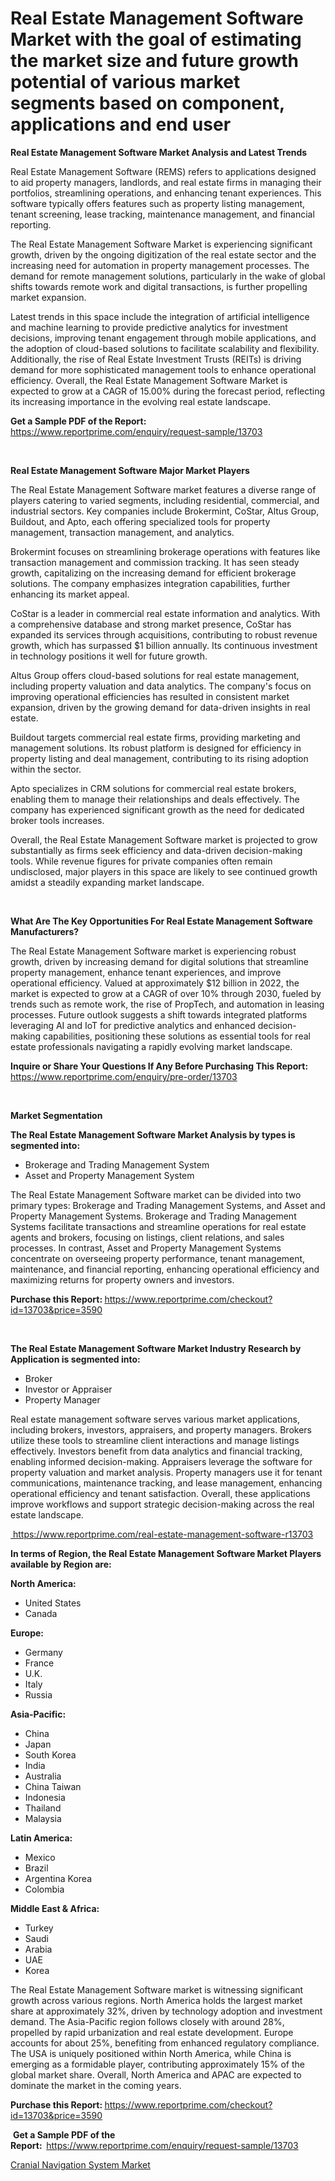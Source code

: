 <p><h1>Real Estate Management Software Market with the goal of estimating the market size and future growth potential of various market segments based on component, applications and end user</h1></p><p><strong>Real Estate Management Software Market Analysis and Latest Trends</strong></p>
<p><p>Real Estate Management Software (REMS) refers to applications designed to aid property managers, landlords, and real estate firms in managing their portfolios, streamlining operations, and enhancing tenant experiences. This software typically offers features such as property listing management, tenant screening, lease tracking, maintenance management, and financial reporting.</p><p>The Real Estate Management Software Market is experiencing significant growth, driven by the ongoing digitization of the real estate sector and the increasing need for automation in property management processes. The demand for remote management solutions, particularly in the wake of global shifts towards remote work and digital transactions, is further propelling market expansion. </p><p>Latest trends in this space include the integration of artificial intelligence and machine learning to provide predictive analytics for investment decisions, improving tenant engagement through mobile applications, and the adoption of cloud-based solutions to facilitate scalability and flexibility. Additionally, the rise of Real Estate Investment Trusts (REITs) is driving demand for more sophisticated management tools to enhance operational efficiency. Overall, the Real Estate Management Software Market is expected to grow at a CAGR of 15.00% during the forecast period, reflecting its increasing importance in the evolving real estate landscape.</p></p>
<p><strong>Get a Sample PDF of the Report:&nbsp;</strong> <a href="https://www.reportprime.com/enquiry/request-sample/13703?utm_campaign=3571&utm_medium=2&utm_source=Github&utm_content=ia&utm_term=20032025&utm_id=real-estate-management-software">https://www.reportprime.com/enquiry/request-sample/13703</a></p>
<p>&nbsp;</p>
<p><strong>Real Estate Management Software Major Market Players</strong></p>
<p><p>The Real Estate Management Software market features a diverse range of players catering to varied segments, including residential, commercial, and industrial sectors. Key companies include Brokermint, CoStar, Altus Group, Buildout, and Apto, each offering specialized tools for property management, transaction management, and analytics.</p><p>Brokermint focuses on streamlining brokerage operations with features like transaction management and commission tracking. It has seen steady growth, capitalizing on the increasing demand for efficient brokerage solutions. The company emphasizes integration capabilities, further enhancing its market appeal.</p><p>CoStar is a leader in commercial real estate information and analytics. With a comprehensive database and strong market presence, CoStar has expanded its services through acquisitions, contributing to robust revenue growth, which has surpassed $1 billion annually. Its continuous investment in technology positions it well for future growth.</p><p>Altus Group offers cloud-based solutions for real estate management, including property valuation and data analytics. The company's focus on improving operational efficiencies has resulted in consistent market expansion, driven by the growing demand for data-driven insights in real estate.</p><p>Buildout targets commercial real estate firms, providing marketing and management solutions. Its robust platform is designed for efficiency in property listing and deal management, contributing to its rising adoption within the sector.</p><p>Apto specializes in CRM solutions for commercial real estate brokers, enabling them to manage their relationships and deals effectively. The company has experienced significant growth as the need for dedicated broker tools increases.</p><p>Overall, the Real Estate Management Software market is projected to grow substantially as firms seek efficiency and data-driven decision-making tools. While revenue figures for private companies often remain undisclosed, major players in this space are likely to see continued growth amidst a steadily expanding market landscape.</p></p>
<p>&nbsp;</p>
<p><strong>What Are The Key Opportunities For Real Estate Management Software Manufacturers?</strong></p>
<p><p>The Real Estate Management Software market is experiencing robust growth, driven by increasing demand for digital solutions that streamline property management, enhance tenant experiences, and improve operational efficiency. Valued at approximately $12 billion in 2022, the market is expected to grow at a CAGR of over 10% through 2030, fueled by trends such as remote work, the rise of PropTech, and automation in leasing processes. Future outlook suggests a shift towards integrated platforms leveraging AI and IoT for predictive analytics and enhanced decision-making capabilities, positioning these solutions as essential tools for real estate professionals navigating a rapidly evolving market landscape.</p></p>
<p><strong>Inquire or Share Your Questions If Any Before Purchasing This Report:</strong> <a href="https://www.reportprime.com/enquiry/pre-order/13703?utm_campaign=3571&utm_medium=2&utm_source=Github&utm_content=ia&utm_term=20032025&utm_id=real-estate-management-software">https://www.reportprime.com/enquiry/pre-order/13703</a></p>
<p>&nbsp;</p>
<p><strong>Market Segmentation</strong></p>
<p><strong>The Real Estate Management Software Market Analysis by types is segmented into:</strong></p>
<p><ul><li>Brokerage and Trading Management System</li><li>Asset and Property Management System</li></ul></p>
<p><p>The Real Estate Management Software market can be divided into two primary types: Brokerage and Trading Management Systems, and Asset and Property Management Systems. Brokerage and Trading Management Systems facilitate transactions and streamline operations for real estate agents and brokers, focusing on listings, client relations, and sales processes. In contrast, Asset and Property Management Systems concentrate on overseeing property performance, tenant management, maintenance, and financial reporting, enhancing operational efficiency and maximizing returns for property owners and investors.</p></p>
<p><strong>Purchase this Report:&nbsp;</strong><a href="https://www.reportprime.com/checkout?id=13703&price=3590&utm_campaign=3571&utm_medium=2&utm_source=Github&utm_content=ia&utm_term=20032025&utm_id=real-estate-management-software">https://www.reportprime.com/checkout?id=13703&price=3590</a></p>
<p>&nbsp;</p>
<p><strong>The Real Estate Management Software Market Industry Research by Application is segmented into:</strong></p>
<p><ul><li>Broker</li><li>Investor or Appraiser</li><li>Property Manager</li></ul></p>
<p><p>Real estate management software serves various market applications, including brokers, investors, appraisers, and property managers. Brokers utilize these tools to streamline client interactions and manage listings effectively. Investors benefit from data analytics and financial tracking, enabling informed decision-making. Appraisers leverage the software for property valuation and market analysis. Property managers use it for tenant communications, maintenance tracking, and lease management, enhancing operational efficiency and tenant satisfaction. Overall, these applications improve workflows and support strategic decision-making across the real estate landscape.</p></p>
<p><a href="https://www.reportprime.com/real-estate-management-software-r13703?utm_campaign=3571&utm_medium=2&utm_source=Github&utm_content=ia&utm_term=20032025&utm_id=real-estate-management-software">&nbsp;https://www.reportprime.com/real-estate-management-software-r13703</a></p>
<p><strong>In terms of Region, the Real Estate Management Software Market Players available by Region are:</strong></p>
<p>
    <p> <strong> North America: </strong>
        <ul>
            <li>United States</li>
            <li>Canada</li>
        </ul>
        </p> 
    <p> <strong> Europe: </strong>
        <ul>
            <li>Germany</li>
            <li>France</li>
            <li>U.K.</li>
            <li>Italy</li>
            <li>Russia</li>
        </ul>
        </p> 
    <p> <strong> Asia-Pacific: </strong>
        <ul>
            <li>China</li>
            <li>Japan</li>
            <li>South Korea</li>
            <li>India</li>
            <li>Australia</li>
            <li>China Taiwan</li>
            <li>Indonesia</li>
            <li>Thailand</li>
            <li>Malaysia</li>
        </ul>
        </p> 
    <p> <strong> Latin America: </strong>
        <ul>
            <li>Mexico</li>
            <li>Brazil</li>
            <li>Argentina Korea</li>
            <li>Colombia</li>
        </ul>
        </p> 
    <p> <strong> Middle East & Africa: </strong>
        <ul>
            <li>Turkey</li>
            <li>Saudi</li>
            <li>Arabia</li>
            <li>UAE</li>
            <li>Korea</li>
        </ul>
    </p>
    </p>
<p><p>The Real Estate Management Software market is witnessing significant growth across various regions. North America holds the largest market share at approximately 32%, driven by technology adoption and investment demand. The Asia-Pacific region follows closely with around 28%, propelled by rapid urbanization and real estate development. Europe accounts for about 25%, benefiting from enhanced regulatory compliance. The USA is uniquely positioned within North America, while China is emerging as a formidable player, contributing approximately 15% of the global market share. Overall, North America and APAC are expected to dominate the market in the coming years.</p></p>
<p><strong>Purchase this Report: </strong><a href="https://www.reportprime.com/checkout?id=13703&price=3590&utm_campaign=3571&utm_medium=2&utm_source=Github&utm_content=ia&utm_term=20032025&utm_id=real-estate-management-software">https://www.reportprime.com/checkout?id=13703&price=3590</a></p>
<p>&nbsp;<strong>Get a Sample PDF of the Report:&nbsp;&nbsp;</strong><a href="https://www.reportprime.com/enquiry/request-sample/13703?utm_campaign=3571&utm_medium=2&utm_source=Github&utm_content=ia&utm_term=20032025&utm_id=real-estate-management-software">https://www.reportprime.com/enquiry/request-sample/13703</a></p>
<p><strong></strong></p>
<p><p><a href="https://github.com/popoialraih3/Market-Research-Report-List-1/blob/main/cranial-navigation-system-market.md?utm_campaign=3571&utm_medium=2&utm_source=Github&utm_content=ia&utm_term=20032025&utm_id=real-estate-management-software">Cranial Navigation System Market</a></p></p>